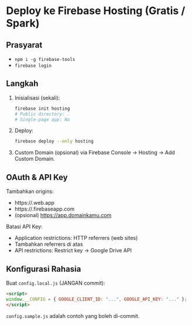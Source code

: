 # Deploy ke Firebase Hosting (Gratis / Spark)

## Prasyarat
- `npm i -g firebase-tools`
- `firebase login`

## Langkah
1. Inisialisasi (sekali):
   ```bash
   firebase init hosting
   # Public directory: .
   # Single-page app: No
   ```

2. Deploy:
   ```bash
   firebase deploy --only hosting
   ```

3. Custom Domain (opsional) via Firebase Console → Hosting → Add Custom Domain.

## OAuth & API Key
Tambahkan origins:
- https://<project-id>.web.app
- https://<project-id>.firebaseapp.com
- (opsional) https://app.domainkamu.com

Batasi API Key:
- Application restrictions: HTTP referrers (web sites)
- Tambahkan referrers di atas
- API restrictions: Restrict key → Google Drive API

## Konfigurasi Rahasia
Buat `config.local.js` (JANGAN commit):
```html
<script>
window.__CONFIG = { GOOGLE_CLIENT_ID: "...", GOOGLE_API_KEY: "..." };
</script>
```
`config.sample.js` adalah contoh yang boleh di-commit.
